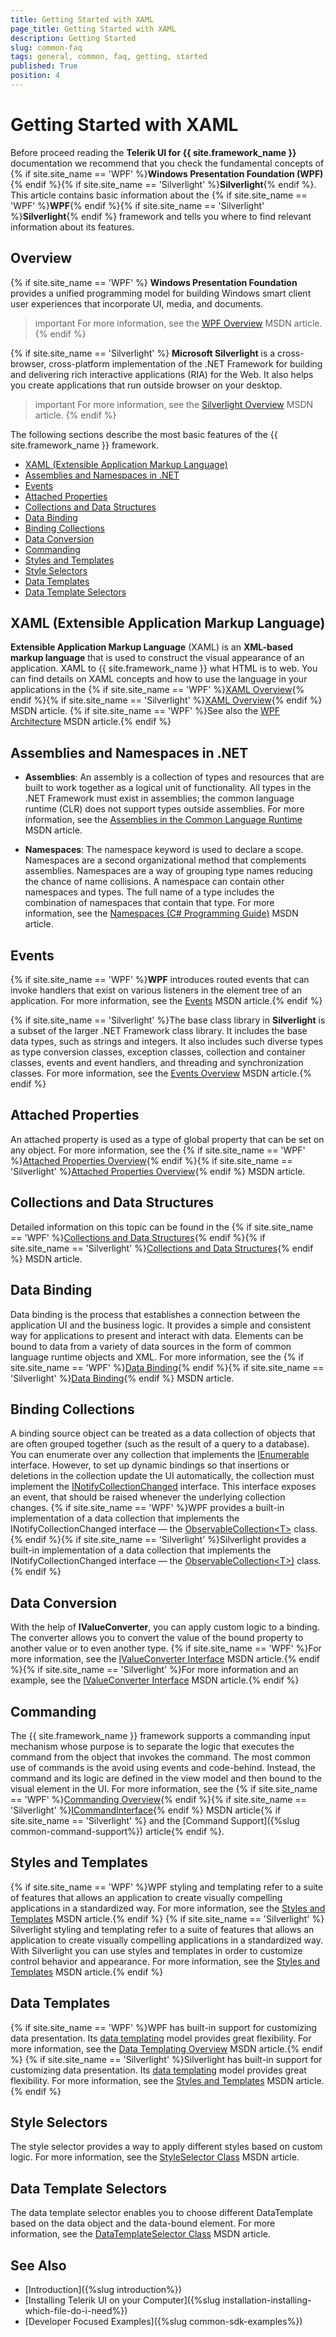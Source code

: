 ```yaml
---
title: Getting Started with XAML
page_title: Getting Started with XAML
description: Getting Started
slug: common-faq
tags: general, common, faq, getting, started
published: True
position: 4
---
```


# Getting Started with XAML

Before proceed reading the __Telerik UI for {{ site.framework_name }}__ documentation we recommend that you check the fundamental concepts of {% if site.site_name == 'WPF' %}__Windows Presentation Foundation (WPF)__{% endif %}{% if site.site_name == 'Silverlight' %}__Silverlight__{% endif %}. This article contains basic information about the {% if site.site_name == 'WPF' %}__WPF__{% endif %}{% if site.site_name == 'Silverlight' %}__Silverlight__{% endif %} framework and tells you where to find relevant information about its features.

## Overview

{% if site.site_name == 'WPF' %}
__Windows Presentation Foundation__ provides a unified programming model for building Windows smart client user experiences that incorporate UI, media, and documents. 

>important For more information, see the [WPF Overview](http://msdn.microsoft.com/en-us/library/ms754130.aspx) MSDN article.
{% endif %}

{% if site.site_name == 'Silverlight' %}
__Microsoft Silverlight__ is a cross-browser, cross-platform implementation of the .NET Framework for building and delivering rich interactive applications (RIA) for the Web. It also helps you create applications that run outside browser on your desktop. 

>important For more information, see the [Silverlight Overview](http://msdn.microsoft.com/en-us/library/bb404700(VS.95).aspx) MSDN article.
{% endif %}

The following sections describe the most basic features of the {{ site.framework_name }} framework.

* [XAML (Extensible Application Markup Language)](#xaml-extensible-application-markup-language)
* [Assemblies and Namespaces in .NET](#assemblies-and-namespaces-in-net)
* [Events](#events)
* [Attached Properties](#attached-properties)
* [Collections and Data Structures](#collections-and-data-structures)
* [Data Binding](#data-binding)
* [Binding Collections](#binding-collections)
* [Data Conversion](#data-conversion)
* [Commanding](#commanding)
* [Styles and Templates](#styles-and-templates)
* [Style Selectors](#style-selectors)
* [Data Templates](#data-templates)
* [Data Template Selectors](#data-template-selectors)

## XAML (Extensible Application Markup Language)

__Extensible Application Markup Language__ (XAML) is an __XML-based markup language__ that is used to construct the visual appearance of an application. XAML to {{ site.framework_name }} what HTML is to web. You can find details on XAML concepts and how to use the language in your applications in the {% if site.site_name == 'WPF' %}[XAML Overview](http://msdn.microsoft.com/en-us/library/ms752059.aspx){% endif %}{% if site.site_name == 'Silverlight' %}[XAML Overview](https://msdn.microsoft.com/en-us/library/cc189054(VS.95).aspx){% endif %} MSDN article. {% if site.site_name == 'WPF' %}See also the [WPF Architecture](http://msdn.microsoft.com/en-us/library/ms750441.aspx) MSDN article.{% endif %}

## Assemblies and Namespaces in .NET

* __Assemblies__: An assembly is a collection of types and resources that are built to work together as a logical unit of functionality. All types in the .NET Framework must exist in assemblies; the common language runtime (CLR) does not support types outside assemblies. For more information, see the [Assemblies in the Common Language Runtime](https://msdn.microsoft.com/en-us/library/k3677y81(v=vs.110).aspx) MSDN article.

* __Namespaces__: The namespace keyword is used to declare a scope. Namespaces are a second organizational method that complements assemblies. Namespaces are a way of grouping type names reducing the chance of name collisions. A namespace can contain other namespaces and types. The full name of a type includes the combination of namespaces that contain that type. For more information, see the [Namespaces (C# Programming Guide)](https://msdn.microsoft.com/en-us/library/0d941h9d.aspx) MSDN article.

## Events

{% if site.site_name == 'WPF' %}__WPF__ introduces routed events that can invoke handlers that exist on various listeners in the element tree of an application. For more information, see the [Events](http://msdn.microsoft.com/en-us/library/ms753115.aspx) MSDN article.{% endif %}

{% if site.site_name == 'Silverlight' %}The base class library in __Silverlight__ is a subset of the larger .NET Framework class library. It includes the base data types, such as strings and integers. It also includes such diverse types as type conversion classes, exception classes, collection and container classes, events and event handlers, and threading and synchronization classes. For more information, see the [Events Overview](https://msdn.microsoft.com/en-us/library/cc189018(v=vs.95).aspx) MSDN article.{% endif %}

## Attached Properties

An attached property is used as a type of global property that can be set on any object. For more information, see the {% if site.site_name == 'WPF' %}[Attached Properties Overview](http://msdn.microsoft.com/en-us/library/ms749011.aspx){% endif %}{% if site.site_name == 'Silverlight' %}[Attached Properties Overview](http://msdn.microsoft.com/en-us/library/cc265152(v=vs.95).aspx){% endif %} MSDN article.

## Collections and Data Structures

Detailed information on this topic can be found in the {% if site.site_name == 'WPF' %}[Collections and Data Structures](https://msdn.microsoft.com/en-us/library/7y3x785f(v=vs.110).aspx){% endif %}{% if site.site_name == 'Silverlight' %}[Collections and Data Structures](http://msdn.microsoft.com/en-us/library/7y3x785f(v=vs.95).aspx){% endif %} MSDN article.

## Data Binding

Data binding is the process that establishes a connection between the application UI and the business logic. It provides a simple and consistent way for applications to present and interact with data. Elements can be bound to data from a variety of data sources in the form of common language runtime objects and XML. For more information, see the {% if site.site_name == 'WPF' %}[Data Binding](http://msdn.microsoft.com/en-us/library/ms750612.aspx){% endif %}{% if site.site_name == 'Silverlight' %}[Data Binding](http://msdn.microsoft.com/en-us/library/cc278072(v=vs.95).aspx){% endif %} MSDN article.

## Binding Collections

A binding source object can be treated as a data collection of objects that are often grouped together (such as the result of a query to a database). You can enumerate over any collection that implements the [IEnumerable](http://msdn.microsoft.com/en-us/library/system.collections.ienumerable.aspx) interface. However, to set up dynamic bindings so that insertions or deletions in the collection update the UI automatically, the collection must implement the [INotifyCollectionChanged](http://msdn.microsoft.com/en-us/library/system.collections.specialized.inotifycollectionchanged.aspx) interface. This interface exposes an event, that should be raised whenever the underlying collection changes. {% if site.site_name == 'WPF' %}WPF provides a built-in implementation of a data collection that implements the INotifyCollectionChanged interface — the [ObservableCollection&lt;T&gt;](http://msdn.microsoft.com/en-us/library/ms668604.aspx) class.{% endif %}{% if site.site_name == 'Silverlight' %}Silverlight provides a built-in implementation of a data collection that implements the INotifyCollectionChanged interface — the [ObservableCollection&lt;T&gt;)](http://msdn.microsoft.com/en-us/library/ms668604(v=vs.95).aspx) class.{% endif %}

## Data Conversion

With the help of __IValueConverter__, you can apply custom logic to a binding. The converter allows you to convert the value of the bound property to another value or to even another type. {% if site.site_name == 'WPF' %}For more information, see the [IValueConverter Interface](http://msdn.microsoft.com/en-us/library/system.windows.data.ivalueconverter.aspx) MSDN article.{% endif %}{% if site.site_name == 'Silverlight' %}For more information and an example, see the [IValueConverter Interface](https://msdn.microsoft.com/en-us/library/system.windows.data.ivalueconverter(v=vs.95).aspx) MSDN article.{% endif %}

## Commanding

The {{ site.framework_name }} framework supports a commanding input mechanism whose purpose is to separate the logic that executes the command from the object that invokes the command. The most common use of commands is the avoid using events and code-behind. Instead, the command and its logic are defined in the view model and then bound to the visual element in the UI. For more information, see the {% if site.site_name == 'WPF' %}[Commanding Overview](https://msdn.microsoft.com/en-us/library/ms752308(v=vs.110).aspx){% endif %}{% if site.site_name == 'Silverlight' %}[ICommandInterface](https://msdn.microsoft.com/en-us/library/system.windows.input.icommand(v=vs.95).aspx){% endif %} MSDN article{% if site.site_name == 'Silverlight' %} and the 
[Command Support]({%slug common-command-support%}) article{% endif %}.

## Styles and Templates

{% if site.site_name == 'WPF' %}WPF styling and templating refer to a suite of features that allows an application to create visually compelling applications in a standardized way. For more information, see the [Styles and Templates](http://msdn.microsoft.com/en-us/library/bb613570.aspx) MSDN article.{% endif %}
{% if site.site_name == 'Silverlight' %} Silverlight styling and templating refer to a suite of features that allows an application to create visually compelling applications in a standardized way. With Silverlight you can use styles and templates in order to customize control behavior and appearance. For more information, see the [Styles and Templates](http://msdn.microsoft.com/en-us/library/cc278075(v=vs.95).aspx) MSDN article.{% endif %}

## Data Templates

{% if site.site_name == 'WPF' %}WPF has built-in support for customizing data presentation. Its [data templating](http://msdn.microsoft.com/en-us/library/system.windows.datatemplate.aspx) model provides great flexibility. For more information, see the [Data Templating Overview](http://msdn.microsoft.com/en-us/library/ms742521.aspx) MSDN article.{% endif %}
{% if site.site_name == 'Silverlight' %}Silverlight has built-in support for customizing data presentation. Its [data templating](https://msdn.microsoft.com/en-us/library/system.windows.datatemplate(v=vs.95).aspx) model provides great flexibility. For more information, see the [Styles and Templates](http://msdn.microsoft.com/en-us/library/cc278075(v=vs.95).aspx) MSDN article.{% endif %}

## Style Selectors

The style selector provides a way to apply different styles based on custom logic. For more information, see the [StyleSelector Class](http://msdn.microsoft.com/en-us/library/system.windows.controls.styleselector.aspx) MSDN article.

## Data Template Selectors

The data template selector enables you to choose different DataTemplate based on the data object and the data-bound element. For more information, see the [DataTemplateSelector Class](http://msdn.microsoft.com/en-us/library/system.windows.controls.datatemplateselector.aspx) MSDN article.

## See Also  

* [Introduction]({%slug introduction%})
* [Installing Telerik UI on your Computer]({%slug installation-installing-which-file-do-i-need%})
* [Developer Focused Examples]({%slug common-sdk-examples%})
            
